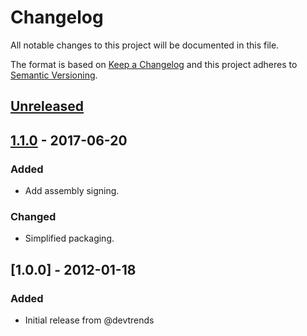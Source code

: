 # Changelog
All notable changes to this project will be documented in this file.

The format is based on [Keep a Changelog](http://keepachangelog.com/)
and this project adheres to [Semantic Versioning](http://semver.org/).

## [Unreleased]

## [1.1.0] - 2017-06-20
### Added
- Add assembly signing.

### Changed
- Simplified packaging.

## [1.0.0] - 2012-01-18
### Added
- Initial release from @devtrends

[Unreleased]: https://github.com/ViceIce/unity.wcf/compare/v1.1.0...HEAD
[1.1.0]: https://github.com/ViceIce/unity.wcf/compare/v1.0.0...v1.1.0
